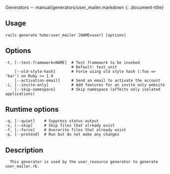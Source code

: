 Generators -- manual/generators/user\_mailer.markdown
{: .document-title}


## Usage

    

    rails generate hobo:user_mailer [NAME=user] [options]


## Options

    

    -t, [--test-framework=NAME]  # Test framework to be invoked
                                 # Default: test_unit
        [--old-style-hash]       # Force using old style hash (:foo => 'bar') on Ruby >= 1.9
        [--activation-email]     # Send an email to activate the account
    -i, [--invite-only]          # Add features for an invite only website
        [--skip-namespace]       # Skip namespace (affects only isolated applications)


## Runtime options

    

    -q, [--quiet]    # Suppress status output
    -s, [--skip]     # Skip files that already exist
    -f, [--force]    # Overwrite files that already exist
    -p, [--pretend]  # Run but do not make any changes


## Description

    

      This generator is used by the user_resource generator to generate user_mailer.rb.
